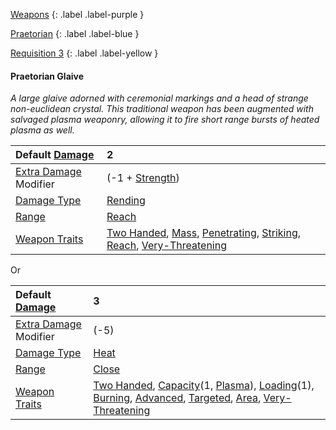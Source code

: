 
[Weapons](Game/Weapons-List)
{: .label .label-purple }

[Praetorian](Game/Blocks/Praetorian)
{: .label .label-blue }

[Requisition 3](Game/Deployment#Requisition)
{: .label .label-yellow }
#### Praetorian Glaive
*A large glaive adorned with ceremonial markings and a head of strange non-euclidean crystal. This traditional weapon has been augmented with salvaged plasma weaponry, allowing it to fire short range bursts of heated plasma as well.*

| Default [Damage](Core/Weapons#Calculating%20Damage)       | 2                                                                                                                                                                                                                                                    |
| :-------------------------------------------------------- | :--------------------------------------------------------------------------------------------------------------------------------------------------------------------------------------------------------------------------------------------------- |
| [Extra Damage](Game/Core/Attacks#Extra%20Damage) Modifier | (-1 + [Strength](Game/Core/Strength))                                                                                                                                                                                                                |
| [Damage Type](Core/Weapons#Damage%20Type)                 | [Rending](Game/Core/Injury#Rending)                                                                                                                                                                                                                  |
| [Range](Core/Weapons#Range)                               | [Reach](Game/Core/Movement#Reach)                                                                                                                                                                                                                    |
| [Weapon Traits](Core/Weapon-Traits)                       | [Two Handed](Game/Core/Blocks/Two-Handed), [Mass](Game/Core/Blocks/Mass), [Penetrating](Game/Core/Blocks/Penetrating), [Striking](Game/Core/Blocks/Striking), [Reach](Game/Core/Blocks/Reach), [Very-Threatening](Game/Core/Blocks/Very-Threatening) |

Or

| Default [Damage](Core/Weapons#Calculating%20Damage)       | 3                                                                                                                                                                                                                                                                                                                                                                                         |
| :-------------------------------------------------------- | :---------------------------------------------------------------------------------------------------------------------------------------------------------------------------------------------------------------------------------------------------------------------------------------------------------------------------------------------------------------------------------------- |
| [Extra Damage](Game/Core/Attacks#Extra%20Damage) Modifier | (-5)                                                                                                                                                                                                                                                                                                                                                                                      |
| [Damage Type](Core/Weapons#Damage%20Type)                 | [Heat](Core/Injury#Heat)                                                                                                                                                                                                                                                                                                                                                                  |
| [Range](Core/Weapons#Range)                               | [Close](Core/Movement#Close)                                                                                                                                                                                                                                                                                                                                                              |
| [Weapon Traits](Core/Weapon-Traits)                       | [Two Handed](Game/Core/Blocks/Two-Handed), [Capacity](Core/Weapon-Traits#Capacity(X,%20Type))(1, [Plasma](Game/Munition-Details#Plasma)), [Loading](Game/Core/Blocks/Loading)(1), [Burning](Game/Core/Blocks/Burning), [Advanced](Game/Core/Blocks/Advanced), [Targeted](Game/Core/Blocks/Targeted), [Area](Game/Core/Blocks/Area), [Very-Threatening](Game/Core/Blocks/Very-Threatening) |
